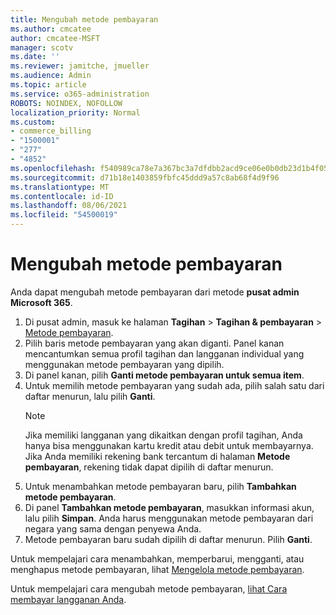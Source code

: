 ```yaml
---
title: Mengubah metode pembayaran
ms.author: cmcatee
author: cmcatee-MSFT
manager: scotv
ms.date: ''
ms.reviewer: jamitche, jmueller
ms.audience: Admin
ms.topic: article
ms.service: o365-administration
ROBOTS: NOINDEX, NOFOLLOW
localization_priority: Normal
ms.custom:
- commerce_billing
- "1500001"
- "277"
- "4852"
ms.openlocfilehash: f540989ca78e7a367bc3a7dfdbb2acd9ce06e0b0db23d1b4f05835ae0061c113
ms.sourcegitcommit: d71b18e1403859fbfc45ddd9a57c8ab68f4d9f96
ms.translationtype: MT
ms.contentlocale: id-ID
ms.lasthandoff: 08/06/2021
ms.locfileid: "54500019"
---
```

# <a name="change-payment-method"></a>Mengubah metode pembayaran

Anda dapat mengubah metode pembayaran dari metode **pusat admin Microsoft 365**.
  
1. Di pusat admin, masuk ke halaman **Tagihan** > **Tagihan & pembayaran** > [Metode pembayaran](https://go.microsoft.com/fwlink/p/?linkid=2018806).
2. Pilih baris metode pembayaran yang akan diganti. Panel kanan mencantumkan semua profil tagihan dan langganan individual yang menggunakan metode pembayaran yang dipilih.
3. Di panel kanan, pilih **Ganti metode pembayaran untuk semua item**.
4. Untuk memilih metode pembayaran yang sudah ada, pilih salah satu dari daftar menurun, lalu pilih **Ganti**.
    > [!NOTE]
    > Jika memiliki langganan yang dikaitkan dengan profil tagihan, Anda hanya bisa menggunakan kartu kredit atau debit untuk membayarnya. Jika Anda memiliki rekening bank tercantum di halaman **Metode pembayaran**, rekening tidak dapat dipilih di daftar menurun.
5. Untuk menambahkan metode pembayaran baru, pilih **Tambahkan metode pembayaran**.
6. Di panel **Tambahkan metode pembayaran**, masukkan informasi akun, lalu pilih **Simpan**. Anda harus menggunakan metode pembayaran dari negara yang sama dengan penyewa Anda.
7. Metode pembayaran baru sudah dipilih di daftar menurun. Pilih **Ganti**.

Untuk mempelajari cara menambahkan, memperbarui, mengganti, atau menghapus metode pembayaran, lihat [Mengelola metode pembayaran](/microsoft-365/commerce/billing-and-payments/manage-payment-methods).

Untuk mempelajari cara mengubah metode pembayaran, [lihat Cara membayar langganan Anda](/microsoft-365/commerce/billing-and-payments/pay-for-your-subscription).